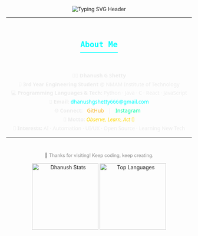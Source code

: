 <p align="center">
  <img src="https://readme-typing-svg.demolab.com?font=Orbitron&size=44&pause=1800&color=ECECEC,F7B731,00FFFF,FFD700,FFFFFF,A5A5A5,00FFAB,AAA9AD,8A8A8A&background=00000000&center=true&vCenter=true&width=900&lines=Welcome+To+My+GitHub+Profile;I+Am+Dhanush+G+Shetty;Observe+++|+++Learn+++|+++Act" 
       alt="Typing SVG Header" />
</p>

---

<div align="center" style="margin: 32px 0; font-family: 'Segoe UI', Tahoma, Geneva, Verdana, sans-serif;">
  <h2 style="color: #00FFFF; font-family: 'Space Mono', monospace; border-bottom: 2px solid #00FFFF; padding-bottom: 8px; display: inline-block;">
    About Me
  </h2>
</div>

<div align="center" style="max-width: 700px; margin: 0 auto; font-family: 'Segoe UI', sans-serif; line-height: 1.7;">
  <ul style="list-style: none; padding: 0; color: #ECECEC;">
    <li>🧑‍🎓 <strong>Dhanush G Shetty</strong></li>
    <li>🏫 <strong>3rd Year Engineering Student</strong> @ NMAM Institute of Technology</li>
    <li>💻 <strong>Programming Languages & Tech:</strong> Python · Java · C · React · JavaScript</li>
    <li>📧 <strong>Email:</strong> 
      <a href="mailto:dhanushgshetty666@gmail.com" style="color: #00FFFF; text-decoration: none;">dhanushgshetty666@gmail.com</a>
    </li>
    <li>🌐 <strong>Connect:</strong> 
      <a href="https://github.com/DZ1shetty" target="_blank" style="color: #F7B731; margin: 0 8px; text-decoration: none;">GitHub</a> | 
      <a href="https://instagram.com/dhanu_shetty1105" target="_blank" style="color: #00FFAB; margin: 0 8px; text-decoration: none;">Instagram</a>
    </li>
    <li>🌊 <strong>Motto:</strong> <em style="color: #FFD700;">Observe, Learn, Act 🚀</em></li>
    <li>🎯 <strong>Interests:</strong> AI · Automation · UI/UX · Open Source · Learning New Tech</li>
  </ul>
</div>

---

<div align="center" style="margin-top: 40px; font-size: 0.9em; color: #8A8A8A;">
  🌟 Thanks for visiting! Keep coding, keep creating.
</div>
<p align="center">
  <img src="https://github-readme-stats.vercel.app/api?username=DZ1shetty&show_icons=true&theme=dark&border_color=00FFFF&bg_color=00000000&title_color=00FFFF&text_color=FFFFFF" 
       alt="Dhanush Stats" 
       height="180" />
  <img src="https://github-readme-stats.vercel.app/api/top-langs/?username=DZ1shetty&layout=compact&theme=dark&border_color=00FFFF&bg_color=00000000&title_color=00FFFF&text_color=ECECEC" 
       alt="Top Languages" 
       height="180" />
</p>
